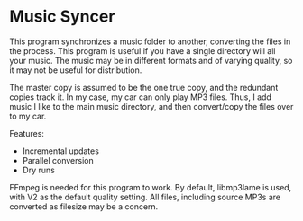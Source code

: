 # Music Syncer

This program synchronizes a music folder to another, converting the files in the 
process.  This program is useful if you have a single directory will all your 
music.   The music may be in different formats and of varying quality, so it may 
not be useful for distribution.

The master copy is assumed to be the one true copy, and the redundant copies track
it.   In my case, my car can only play MP3 files.   Thus, I add music I like to 
the main music directory, and then convert/copy the files over to my car. 

Features:

* Incremental updates
* Parallel conversion
* Dry runs

FFmpeg is needed for this program to work.  By default, libmp3lame is used, with V2
as the default quality setting.  All files, including source MP3s are converted 
as filesize may be a concern.
